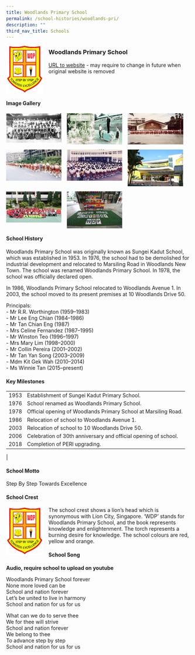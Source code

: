 ```yaml
---
title: Woodlands Primary School
permalink: /school-histories/woodlands-pri/
description: ""
third_nav_title: Schools
---
```

<img src="/images/woodlandspri1.png" style="width:20%;margin-right:15px;" align = "left">

### **Woodlands Primary School**
[URL to website](https://woodlandspri.moe.edu.sg/) - may require to change in future when original website is removed

<br clear="left">

#### **Image Gallery**

<p><a href="https://staging.d1yxymztqoj7qn.amplifyapp.com/images/woodlandspri2.jpg">  
<img src="/images/woodlandspri2.jpg" style="width:30%;margin-right:15px;" align = "left">
</a></p>

<p><a href="https://staging.d1yxymztqoj7qn.amplifyapp.com/images/woodlandspri3.jpg">  
<img src="/images/woodlandspri3.jpg" style="width:30%;margin-right:15px;" align = "left">
</a></p>

<p><a href="https://staging.d1yxymztqoj7qn.amplifyapp.com/images/woodlandspri4.jpg">  
<img src="/images/woodlandspri4.jpg" style="width:30%;margin-right:15px;" align = "left">
</a></p>

<br clear="left">

<p><a href="https://staging.d1yxymztqoj7qn.amplifyapp.com/images/woodlandspri5.jpg">  
<img src="/images/woodlandspri5.jpg" style="width:30%;margin-right:15px;" align = "left">
</a></p>

<p><a href="https://staging.d1yxymztqoj7qn.amplifyapp.com/images/woodlandspri6.jpg">  
<img src="/images/woodlandspri6.jpg" style="width:30%;margin-right:15px;" align = "left">
</a></p>

<p><a href="https://staging.d1yxymztqoj7qn.amplifyapp.com/images/woodlandspri7.jpg">  
<img src="/images/woodlandspri7.jpg" style="width:30%;margin-right:15px;" align = "left">
</a></p>

<br clear="left">

<p><a href="https://staging.d1yxymztqoj7qn.amplifyapp.com/images/woodlandspri8.jpg">  
<img src="/images/woodlandspri8.jpg" style="width:30%;margin-right:15px;" align = "left">
</a></p>

<p><a href="https://staging.d1yxymztqoj7qn.amplifyapp.com/images/woodlandspri9.jpg">  
<img src="/images/woodlandspri9.jpg" style="width:30%;margin-right:15px;" align = "left">
</a></p>

<br clear="left">

#### **School History**
Woodlands Primary School was originally known as Sungei Kadut School, which was established in 1953. In 1976, the school had to be demolished for industrial development and relocated to Marsiling Road in Woodlands New Town. The school was renamed Woodlands Primary School. In 1978, the school was officially declared open.

In 1986, Woodlands Primary School relocated to Woodlands Avenue 1. In 2003, the school moved to its present premises at 10 Woodlands Drive 50. 

Principals:<br>
\- Mr R.R. Worthington (1959–1983)<br>
\- Mr Lee Eng Chian (1984–1986)<br>
\- Mr Tan Chian Eng (1987)<br>
\- Mrs Celine Fernandez (1987–1995)<br>
\- Mr Winston Teo (1996–1997)<br>
\- Mrs Mary Lim (1998–2000)<br>
\- Mr Collin Pereira (2001–2002)<br>
\- Mr Tan Yan Song (2003–2009)<br>
\- Mdm Kit Gek Wah (2010–2014)<br>
\- Ms Winnie Tan (2015–present)

#### **Key Milestones**

|  |  |
|:---:|---|
| 1953 | Establishment of Sungei Kadut Primary School. |
| 1976 | School renamed as Woodlands Primary School. |
| 1978 | Official opening of Woodlands Primary School at Marsiling Road. |
| 1986 | Relocation of school to Woodlands Avenue 1. |
| 2003 | Relocation of school to 10 Woodlands Drive 50. |
| 2006 | Celebration of 30th anniversary and official opening of school. |
| 2018 | Completion of PERI upgrading. |
|

#### **School Motto**
Step By Step Towards Excellence

#### **School Crest**
<img src="/images/woodlandspri1.png" style="width:20%;margin-right:15px;" align = "left">

The school crest shows a lion’s head which is synonymous with Lion City, Singapore. ‘WDP’ stands for Woodlands Primary School, and the book represents knowledge and enlightenment. The torch represents a burning desire for knowledge. The school colours are red, yellow and orange.

#### **School Song**
**Audio, require school to upload on youtube**

Woodlands Primary School forever<br>
None more loved can be<br>
School and nation forever<br>
Let’s be united to live in harmony<br>
School and nation for us for us

What can we do to serve thee<br>
We for thee will strive<br>
School and nation forever<br>
We belong to thee<br>
To advance step by step<br>
School and nation for us for us